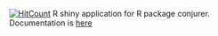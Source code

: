 [![HitCount](http://hits.dwyl.com/SidharthMacherla/conjurerShinyApp.svg)](http://hits.dwyl.com/SidharthMacherla/conjurerShinyApp)
R shiny application for R package conjurer.   
Documentation is [here](https://www.foyi.co.nz/posts/apps/apps_conjurershiny/)
